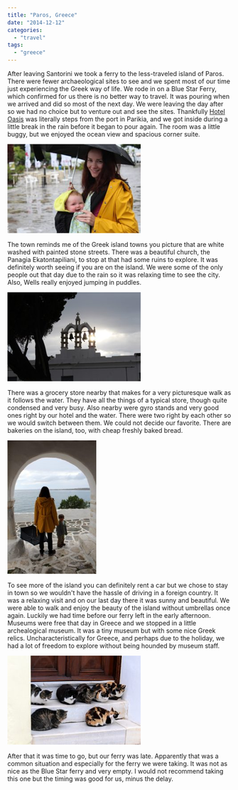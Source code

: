 ```yaml
---
title: "Paros, Greece"
date: "2014-12-12"
categories:
  - "travel"
tags:
  - "greece"
---
```


After leaving Santorini we took a ferry to the less-traveled island of Paros. There were fewer archaeological sites to see and we spent most of our time just experiencing the Greek way of life. We rode in on a Blue Star Ferry, which confirmed for us there is no better way to travel. It was pouring when we arrived and did so most of the next day. We were leaving the day after so we had no choice but to venture out and see the sites. Thankfully [Hotel Oasis](http://www.tripadvisor.com/Hotel_Review-g642171-d6694928-Reviews-Hotel_Oasis-Parikia_Paros_Cyclades.html) was literally steps from the port in Parikia, and we got inside during a little break in the rain before it began to pour again. The room was a little buggy, but we enjoyed the ocean view and spacious corner suite.

[![Luckily the rain doesn't bother Isla](images/10344276_10100618461649894_5019852031816872079_o-300x200.jpg)](images/10344276_10100618461649894_5019852031816872079_o.jpg)

The town reminds me of the Greek island towns you picture that are white washed with painted stone streets. There was a beautiful church, the Panagia Ekatontapiliani, to stop at that had some ruins to explore. It was definitely worth seeing if you are on the island. We were some of the only people out that day due to the rain so it was relaxing time to see the city. Also, Wells really enjoyed jumping in puddles.

[![The sun, hope for tomorrow](images/10293734_10100618461445304_2826954455860443267_o-300x200.jpg)](images/10293734_10100618461445304_2826954455860443267_o.jpg)

There was a grocery store nearby that makes for a very picturesque walk as it follows the water. They have all the things of a typical store, though quite condensed and very busy. Also nearby were gyro stands and very good ones right by our hotel and the water. There were two right by each other so we would switch between them. We could not decide our favorite. There are bakeries on the island, too, with cheap freshly baked bread.

[![Our rain adventure](images/10256696_10100618460601994_4408552471441568641_o-200x300.jpg)](images/10256696_10100618460601994_4408552471441568641_o.jpg)

To see more of the island you can definitely rent a car but we chose to stay in town so we wouldn't have the hassle of driving in a foreign country. It was a relaxing visit and on our last day there it was sunny and beautiful. We were able to walk and enjoy the beauty of the island without umbrellas once again. Luckily we had time before our ferry left in the early afternoon. Museums were free that day in Greece and we stopped in a little archealogical museum. It was a tiny museum but with some nice Greek relics. Uncharacteristically for Greece, and perhaps due to the holiday, we had a lot of freedom to explore without being hounded by museum staff.

[![Apparently cats don't like rain either ](images/10379877_10100618460701794_3439647399450714586_o-300x200.jpg)](images/10379877_10100618460701794_3439647399450714586_o.jpg)

After that it was time to go, but our ferry was late. Apparently that was a common situation and especially for the ferry we were taking. It was not as nice as the Blue Star ferry and very empty. I would not recommend taking this one but the timing was good for us, minus the delay.
